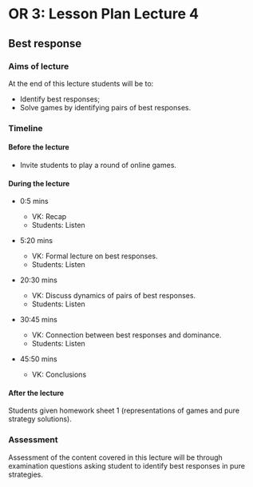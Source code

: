 # OR 3: Lesson Plan Lecture 4
## Best response

### Aims of lecture

At the end of this lecture students will be to:

- Identify best responses;
- Solve games by identifying pairs of best responses.

### Timeline

#### Before the lecture

- Invite students to play a round of online games.

#### During the lecture

- 0:5 mins

    - VK: Recap
    - Students: Listen

- 5:20 mins

    - VK: Formal lecture on best responses.
    - Students: Listen

- 20:30 mins

    - VK: Discuss dynamics of pairs of best responses.
    - Students: Listen

- 30:45 mins

    - VK: Connection between best responses and dominance.
    - Students: Listen

- 45:50 mins

    - VK: Conclusions

#### After the lecture

Students given homework sheet 1 (representations of games and pure strategy solutions).

### Assessment

Assessment of the content covered in this lecture will be through examination questions asking student to identify best responses in pure strategies.
